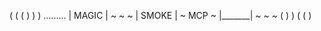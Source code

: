    ( ( (
    ) ) )
  .........
  | MAGIC |   ~ ~ ~
  | SMOKE | ~  MCP  ~
  |_______|   ~ ~ ~
   (     )
    )   (
   (     )

